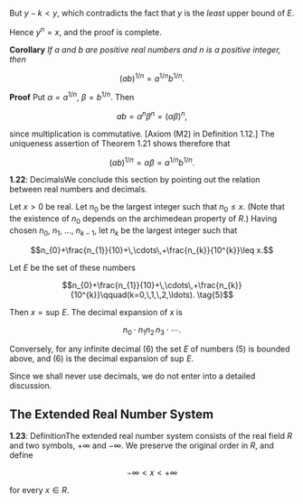 But $y-k<y$, which contradicts the fact that $y$ is the _least_ upper bound of $E$.

Hence $y^{n}=x$, and the proof is complete.

**Corollary** _If $a$ and $b$ are positive real numbers and $n$ is a positive integer, then_

$$(ab)^{1/n}=a^{1/n}b^{1/n}.$$

**Proof** Put $\alpha=a^{1/n}$, $\beta=b^{1/n}$. Then

$$ab=\alpha^{n}\beta^{n}=(\alpha\beta)^{n},$$

since multiplication is commutative. [Axiom (M2) in Definition 1.12.] The uniqueness assertion of Theorem 1.21 shows therefore that

$$(ab)^{1/n}=\alpha\beta=a^{1/n}b^{1/n}.$$

**1.22**: DecimalsWe conclude this section by pointing out the relation between real numbers and decimals.

Let $x>0$ be real. Let $n_{0}$ be the largest integer such that $n_{0}\leq x$. (Note that the existence of $n_{0}$ depends on the archimedean property of $R$.) Having chosen $n_{0}$, $n_{1}$, $\ldots$, $n_{k-1}$, let $n_{k}$ be the largest integer such that

$$n_{0}+\frac{n_{1}}{10}+\,\cdots\,+\frac{n_{k}}{10^{k}}\leq x.$$

Let $E$ be the set of these numbers

$$n_{0}+\frac{n_{1}}{10}+\,\cdots\,+\frac{n_{k}}{10^{k}}\qquad(k=0,\,1,\,2,\ldots). \tag{5}$$

Then $x=\sup\,E$. The decimal expansion of $x$ is

$$n_{0}\cdot n_{1}n_{2}\,n_{3}\cdot\cdots. \tag{6}$$

Conversely, for any infinite decimal (6) the set $E$ of numbers (5) is bounded above, and (6) is the decimal expansion of $\sup\,E$.

Since we shall never use decimals, we do not enter into a detailed discussion.

## The Extended Real Number System

**1.23**: DefinitionThe extended real number system consists of the real field $R$ and two symbols, $+\infty$ and $-\infty$. We preserve the original order in $R$, and define

$$-\infty<x<+\infty$$

for every $x\in R$.